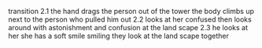 transition
2.1
the hand drags the person out of the tower
the body climbs up next to the person who pulled him out
2.2
looks at her confused
then looks around with astonishment and confusion at the land scape
2.3
he looks at her 
she has a soft smile smiling
they look at the land scape together

